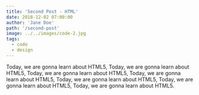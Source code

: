 ```yaml
---
title: 'Second Post - HTML'
date: 2018-12-02 07:00:00
author: 'Jane Doe'
path: '/second-post'
image: ../../images/code-2.jpg
tags:
  - code
  - design
---
```


Today, we are gonna learn about HTML5, Today, we are gonna learn about HTML5, Today, we are gonna learn about HTML5, Today, we are gonna learn about HTML5, Today, we are gonna learn about HTML5, Today, we are gonna learn about HTML5, Today, we are gonna learn about HTML5.
